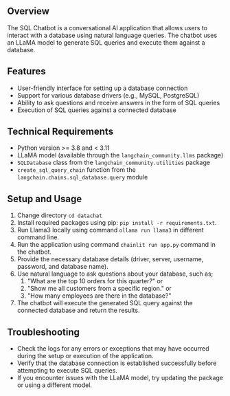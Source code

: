 **Overview**
-----------

The SQL Chatbot is a conversational AI application that allows users to interact with a database using natural
language queries. The chatbot uses an LLaMA model to generate SQL queries and execute them against a database.

**Features**
------------

* User-friendly interface for setting up a database connection
* Support for various database drivers (e.g., MySQL, PostgreSQL)
* Ability to ask questions and receive answers in the form of SQL queries
* Execution of SQL queries against a connected database

**Technical Requirements**
-------------------------

* Python version >= 3.8 and < 3.11
* LLaMA model (available through the `langchain_community.llms` package)
* `SQLDatabase` class from the `langchain_community.utilities` package
* `create_sql_query_chain` function from the `langchain.chains.sql_database.query` module

**Setup and Usage**
-------------------

1. Change directory `cd datachat`
2. Install required packages using pip: `pip install -r requirements.txt`.
3. Run Llama3 locally using command `ollama run llama3` in different command line.
4. Run the application using command `chainlit run app.py` command in the chatbot.
5. Provide the necessary database details (driver, server, username, password, and database name).
6. Use natural language to ask questions about your database, such as; 
   1. "What are the top 10 orders for this
   quarter?" or 
   2. "Show me all customers from a specific region." or
   3. "How many employees are there in the database?"
7. The chatbot will execute the generated SQL query against the connected database and return the results.

**Troubleshooting**
-------------------

* Check the logs for any errors or exceptions that may have occurred during the setup or execution of the
application.
* Verify that the database connection is established successfully before attempting to execute SQL queries.
* If you encounter issues with the LLaMA model, try updating the package or using a different model.
